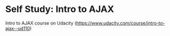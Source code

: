 Self Study: Intro to AJAX
=================
Intro to AJAX course on Udacity (https://www.udacity.com/course/intro-to-ajax--ud110)


